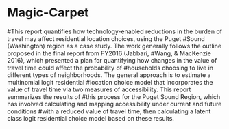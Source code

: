 # Magic-Carpet
#This report quantifies how technology-enabled reductions in the burden of travel may affect residential location choices, using the Puget #Sound (Washington) region as a case study. The work generally follows the outline proposed in the final report from FY2016 (Jabbari, #Wang, & MacKenzie 2016), which presented a plan for quantifying how changes in the value of travel time could affect the probability of #households choosing to live in different types of neighborhoods. The general approach is to estimate a multinomial logit residential #location choice model that incorporates the value of travel time via two measures of accessibility. This report summarizes the results of #this process for the Puget Sound Region, which has involved calculating and mapping accessibility under current and future conditions #with a reduced value of travel time, then calculating a latent class logit residential choice model based on these results.
